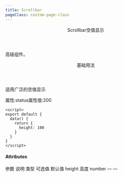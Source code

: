 ```yaml
---
title: Scrollbar
pageClass: custom-page-class
---
```

<ClientOnly>
<Common-code-format>

  <div slot="componentNameTitle" class="component">
    <header class="component-name">
      Scrollbar空值显示
    </header>
    <p class="component-text">
      高级组件。
    </p>
  </div>

  <div slot="description">
    <header class="iw-description-title">
      基础用法
    </header>
    <p class="iw-description-text">
      适用广泛的空值显示
    </p>
  </div>

  <div slot="showComponents" class="iw-show-component">
    <Scrollbar-demo1/>
  </div>

  <section slot="paraDescription" class="iw-code-description">
    <p class="iw-paraStyle-wrapper">
        属性:<span class="iw-paraStyle">status</span>属性值:<span class="iw-paraStyle">200</span>
    </p>
  </section>

  <highlight-code class="codeStyle" slot="showCode" lang="vue">
    <template>
      <div>
        <iw-scrollbar :wrap-style="'height:'+(height+16)+'px;'">
          <div>1234</div>
          <div>1234</div>
          <div>1234</div>
          <div>1234</div>
          <div>1234</div>
          <div>1234</div>
          <div>1234</div>
          <div>1234</div>
          <div>1234</div>
          <div>1234</div>
          <div>1234</div>
          <div>1234</div>
          <div>1234</div>
          <div>1234</div>
        </iw-scrollbar>
      </div>
    </template>

    <script>
    export default {
      data() {
        return {
          height: 100
        }
      }
    }
    </script>
  </highlight-code>
</Common-code-format>
</ClientOnly>

#### Attributes
<ClientOnly>
<Common-create-form>
  <thead slot="form-header" class="formHead">
      <tr class="formHeadRow">
          <th class="formHeadCol">参数</th>
          <th class="formHeadCol">说明</th>
          <th class="formHeadCol">类型</th>
          <th class="formHeadCol">可选值</th>
          <th class="formHeadCol">默认值</th>
      </tr>
  </thead>
  <tbody slot="form-body" class="formBody">
      <tr class="formBodyRow">
          <td class="formBodyCol">height</td>
          <td class="formBodyCol">高度</td>
          <td class="formBodyCol">number</td>
          <td class="formBodyCol">—</td>
          <td class="formBodyCol">—</td>
      </tr>
  </tbody>
</Common-create-form>
</ClientOnly>
